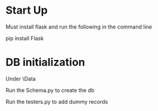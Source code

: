 # Start Up
Must install flask and run the following in the command line 

pip install Flask

# DB initialization
Under \Data

Run the Schema.py to create the db

Run the testers.py to add dummy records


